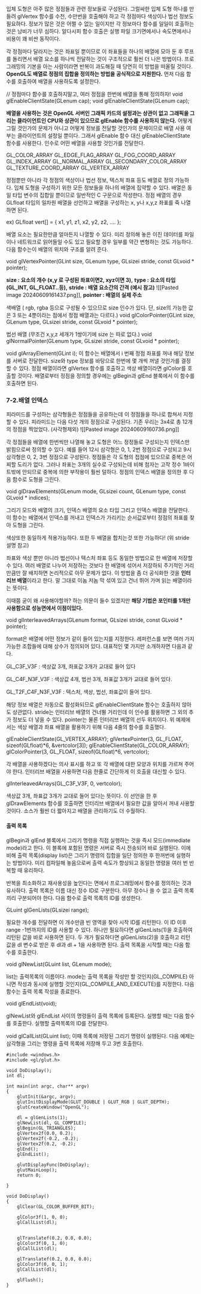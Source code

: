 입체 도형은 아주 많은 정점들과 관련 정보들로 구성된다. 그럴싸한 입체 도형 하나를 만들려 glVertex 함수를 수천, 수만번을 호출해야 하고 각 정점마다 색상이나 법선 정보도 필요하다. 정보가 많은 것은 어쩔 수 없는 일이지만 각 정보마다 함수를 일일이 호출하는 것은 낭비가 너무 심하다. 알다시피 함수 호출은 실행 파일 크기면에서나 속도면에서나 비용이 꽤 비싼 동작이다.

각 정점마다 달라지는 것은 좌표일 뿐이므로 이 좌표들을 하나의 배열에 모아 둔 후 루프를 돌리면서 배열 요소를 하나씩 전달하는 것이 구조적으로 훨씬 더 나은 방법이다. 프로그래밍의 기본을 아는 사람이라면 반복이 과도해질 때 당연히 이 방법을 떠올릴 것이다. **OpenGL도 배열로 정점의 집합을 정의하는 방법을 공식적으로 지원한다.** 먼저 다음 함수를 호출하여 배열을 사용하도록 설정한다.

// 정점마다 함수를 호출하지말고, 여러 정점을 한번에 배열을 통해 정의하자!
void glEnableClientState(GLenum cap);
void glEnableClientState(GLenum cap);

**배열을 사용하는 것은 OpenGL 서버인 그래픽 카드의 설정과는 상관이 없고 그래픽을 그리는 클라이언트인 CPU와 상관이 있으므로 glEnable 함수를 사용하지 않는다.** 어떻게 그릴 것인가의 문제가 아니고 어떻게 정보를 전달할 것인가의 문제이므로 배열 사용 여부는 클라이언트의 설정일 뿐이다. 그래서 glEnable 함수 대신 glEnableClientState 함수를 사용한다. 인수로 어떤 배열을 사용할 것인가를 전달한다.

GL_COLOR_ARRAY
GL_EDGE_FLAG_ARRAY
GL_FOG_COORD_ARRAY
GL_INDEX_ARRAY
GL_NORMAL_ARRAY
GL_SECONDARY_COLOR_ARRAY
GL_TEXTURE_COORD_ARRAY
GL_VERTEX_ARRAY

정점뿐만 아니라 각 정점의 색상이나 법선 정보, 텍스처 좌표 등도 배열로 정의 가능하다. 입체 도형을 구성하기 위한 모든 정보들을 하나의 배열에 집약할 수 있다. 배열은 동일 타입 변수의 집합일 뿐이므로 일반적인 C 구문으로 작성한다. 정점 배열의 경우 GLfloat 타입의 일차원 배열을 선언하고 배열을 구성하는 x, y나 x,y,z 좌표를 죽 나열하면 된다.

ex)  GLfloat vert[] = { x1, y1, z1, x2, y2, z2, .... };

배열 요소는 필요한만큼 얼마든지 나열할 수 있다. 미리 정의해 놓은 이진 데이터를 파일이나 네트워크로 읽어들일 수도 있고 필요할 경우 일부를 약간 변형하는 것도 가능하다. 다음 함수는이 배열의 위치와 구조를 알려 준다. 

void glVertexPointer(GLint size, GLenum type, GLsizei stride, const GLvoid * pointer);

**size : 요소의 개수 (x,y 로 구성된 좌표이면2, xyz이면 3),**
**type : 요소의 타입 (GL_INT, GL_FLOAT..등),**
**stride : 배열 요소간의 간격 (예시 참고)**
![[Pasted image 20240609161437.png]],
**pointer : 배열의 실제 주소**

색배열 
( rgb, rgba 등으로 구성될 수 있으므로 size 인수가 있다. 
단, size의 가능한 값은 3 또는 4뿐이라는 점에서 정점 배열과는 다르다.)
void glColorPointer(GLint size, GLenum type, GLsizei stride, const GLvoid * pointer);

법선 배열 
(무조건 x,y,z 세개가 1쌍이기에 size 는 따로 없다.)
void glNormalPointer(GLenum type, GLsizei stride, const GLvoid * pointer);

void glArrayElement(GLint i);
이 함수는 배열에서 i 번째 정점 좌표를 꺼내 해당 정보를 서버로 전달한다. size와 type 정보를 바탕으로 한번에 몇 개씩 꺼낼 것인가를 결정할 수 있다. 정점 배열이라면 glVertex 함수를 호출하고 색상 배열이라면 glColor를 호출할 것이다. 배열로부터 정점을 정의할 경우에는 glBegin과 glEnd 블록에서 이 함수를 호출하면 된다.


### 7-2.배열 인덱스

피라미드를 구성하는 삼각형들은 정점들을 공유하는데 이 정점들을 하나로 합쳐서 지정할 수 있다. 피라미드는 다음 다섯 개의 정점으로 구성된다.
기존 우리는 3x4로 총 12개의 정점을 찍었었다. (사각형제외)
![[Pasted image 20240609160736.png]]

각 정점들을 배열에 한번씩만 나열해 놓고 도형은 어느 정정들로 구성되는지 인덱스만 밝힘으로써 정의할 수 있다. 예를 들어 12시 삼각형은 0, 1, 2번 정점으로 구성되고 9시 삼각형은 0, 2, 3번 정점으로 구성된다. 정점들은 각 도형의 접점에 있으므로 중복은 어찌할 도리가 없다. 그러나 좌표는 3개의 실수로 구성되는데 비해 첨자는 고작 정수 1바이트밖에 안되므로 중복에 의한 부작용이 훨씬 덜하다. 정점의 인덱스 배열을 정의한 후 다음 함수로 도형을 그린다.

void glDrawElements(GLenum mode, GLsizei count, GLenum type, const GLvoid * indices);

그리기 모드와 배열의 크기, 인덱스 배열의 요소 타입 그리고 인덱스 배열을 전달한다. 이 함수는 배열에서 인덱스를 꺼내고 인덱스가 가리키는 순서값로부터 정점의 좌표를 찾아 도형을 그린다.

색상또한 동일하게 적용가능하다.
또한 두 배열을 합치는것 또한 가능하다! (위 stride 설명 참고)

좌표와 색상 뿐만 아니라 법선이나 텍스처 좌표 등도 동일한 방법으로 한 배열에 저장할 수 있다. 여러 배열로 나누어 저장하는 것보다 한 배열에 섞어서 저장하되 주기적인 거리만큼만 잘 배치하면 논리적으로 아무 문제가 없다. 이 방법을 좀 더 공식화한 것을 **인터리브 배열**이라고 한다. 말 그대로 이놈 저놈 막 섞여 있고 건너 뛰어 가며 읽는 배열이라는 뜻이다.

이때쯤 굳이 왜 사용해야할까? 하는 의문이 들수 있겠지만 **해당 기법은 포인터를 1개만 사용함으로 성능면에서 이점이있다.**

void glInterleavedArrays(GLenum format, GLsizei stride, const GLvoid * pointer);

format은 배열에 어떤 정보가 같이 들어 있는지를 지정한다. 레퍼런스를 보면 여러 가지 가능한 조합들에 대해 상수가 정의되어 있다. 대표적인 몇 가지만 소개하자면 다음과 같다.

GL_C3F_V3F : 색상값 3개, 좌표값 3개가 교대로 들어 있다

GL_C4F_N3F_V3F : 색상값 4개, 법선 3개, 좌표값 3개가 교대로 들어 있다.

GL_T2F_C4F_N3F_V3F : 텍스처, 색상, 법선, 좌표값이 들어 있다.


해당 정보 배열은 자동으로 활성화되므로 glEnableClientState 함수는 호출하지 않아도 상관없다. stride는 인터리브 배열의 건너뛸 거리인데 이 인수를 활용하면 그 외의 추가 정보도 더 넣을 수 있다. pointer는 물론 인터리브 배열의 선두 위치이다. 위 예제에서는 색상 배열과 좌표 배열을 활용하기 위해 다음 4줄의 함수를 호출했다.

glEnableClientState(GL_VERTEX_ARRAY);
glVertexPointer(3, GL_FLOAT, sizeof(GLfloat)*6, &vertcolor[3]);
glEnableClientState(GL_COLOR_ARRAY);
glColorPointer(3, GL_FLOAT, sizeof(GLfloat)*6, vertcolor);

각 배열을 사용하겠다는 의사 표시를 하고 또 각 배열에 대한 모양과 위치를 가르쳐 주어야 한다. 인터리브 배열을 사용하면 다음 한줄로 간단하게 이 호출을 대신할 수 있다.

glInterleavedArrays(GL_C3F_V3F, 0, vertcolor);

색상값 3개, 좌표값 3개가 교대로 들어 있다는 뜻이다. 이 선언을 한 후 glDrawElements 함수를 호출하면 인터리브 배열에서 필요한 값을 알아서 꺼내 사용할 것이다. 소스가 훨씬 더 짧아지고 배열을 관리하기도 더 수월하다.

#### 출력 목록

glBegin과 glEnd 블록에서 그리기 명령을 직접 실행하는 것을 즉시 모드(immediate mode)라고 한다. 이 블록에 포함된 명령은 서버로 즉시 전송되어 바로 실행된다. 이에 비해 출력 목록(display list)은 그리기 명령의 집합을 일단 정의한 후 한꺼번에 실행하는 방법이다. 미리 컴파일해 놓음으로써 출력 속도가 향상되고 동일한 명령을 여러 번 반복할 때 유리하다.

반복을 최소화하고 재사용성을 높인다는 면에서 프로그래밍에서 함수를 정의하는 것과 유사하다. 출력 목록은 이름 대신 정수 ID로 구분한다. 아무 정수나 쓸 수 없고 출력 목록끼리 구분되어야 한다. 다음 함수로 출력 목록의 ID를 생성한다.

GLuint glGenLists(GLsizei range);

필요한 개수를 전달하면 이 개수만큼 빈 영역을 찾아 시작 ID를 리턴한다. 이 ID 이후 range -1번까지의 ID를 사용할 수 있다. 하나만 필요하다면 glGenLists(1)을 호출하여 리턴된 값을 바로 사용하면 된다. 두 개가 필요하다면 glGenLists(2)을 호출하고 리턴값을 dl 변수로 받은 후 dl과 dl + 1을 사용하면 된다. 출력 목록을 시작할 때는 다음 함수를 호출한다.

void glNewList(GLuint list, GLenum mode);

list는 출력목록의 이름이다. mode는 출력 목록을 작성만 할 것인지(GL_COMPILE) 아니면 작성과 동시에 실행할 것인지(GL_COMPILE_AND_EXECUTE)를 지정한다. 다음 함수는 출력 목록 작성을 종료한다.

void glEndList(void);

glNewList와 glEndList 사이의 명령들이 출력 목록에 등록된다. 실행할 때는 다음 함수를 호출한다. 실행할 출력목록의 ID를 전달한다.

void glCallList(GLuint list);
이때 목록에 저장된 그리기 명령이 실행된다. 다음 예제는 삼각형을 그리는 명령을 출력 목록에 저장해 두고 3번 호출한다.

```
#include <windows.h>
#include <gl/glut.h>

void DoDisplay();
int dl;

int main(int argc, char** argv)
{
    glutInit(&argc, argv);
    glutInitDisplayMode(GLUT_DOUBLE | GLUT_RGB | GLUT_DEPTH);
    glutCreateWindow("OpenGL");

    dl = glGenLists(1);
    glNewList(dl, GL_COMPILE);
    glBegin(GL_TRIANGLES);
    glVertex2f(0.0, 0.2);
    glVertex2f(-0.2, -0.2);
    glVertex2f(0.2, -0.2);
    glEnd();
    glEndList();

    glutDisplayFunc(DoDisplay);
    glutMainLoop();
    return 0;

}

void DoDisplay()
{
    glClear(GL_COLOR_BUFFER_BIT);

    glColor3f(1, 0, 0);
    glCallList(dl);


    glTranslatef(0.2, 0.0, 0.0);
    glColor3f(0, 1, 0);
    glCallList(dl);

    glTranslatef(0.2, 0.0, 0.0);
    glColor3f(0, 0, 1);
    glCallList(dl);

    glFlush();
}
```